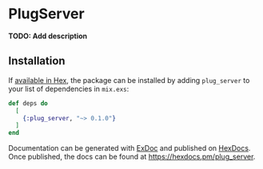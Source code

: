 # PlugServer

**TODO: Add description**

## Installation

If [available in Hex](https://hex.pm/docs/publish), the package can be installed
by adding `plug_server` to your list of dependencies in `mix.exs`:

```elixir
def deps do
  [
    {:plug_server, "~> 0.1.0"}
  ]
end
```

Documentation can be generated with [ExDoc](https://github.com/elixir-lang/ex_doc)
and published on [HexDocs](https://hexdocs.pm). Once published, the docs can
be found at <https://hexdocs.pm/plug_server>.

